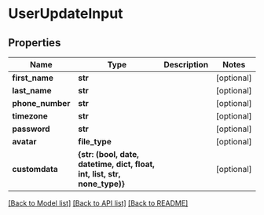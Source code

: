 # UserUpdateInput


## Properties
Name | Type | Description | Notes
------------ | ------------- | ------------- | -------------
**first_name** | **str** |  | [optional] 
**last_name** | **str** |  | [optional] 
**phone_number** | **str** |  | [optional] 
**timezone** | **str** |  | [optional] 
**password** | **str** |  | [optional] 
**avatar** | **file_type** |  | [optional] 
**customdata** | **{str: (bool, date, datetime, dict, float, int, list, str, none_type)}** |  | [optional] 

[[Back to Model list]](../README.md#documentation-for-models) [[Back to API list]](../README.md#documentation-for-api-endpoints) [[Back to README]](../README.md)


